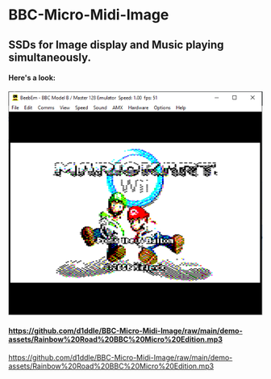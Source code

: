 # BBC-Micro-Midi-Image

## SSDs for Image display and Music playing simultaneously.

#### Here's a look:

![MKWII SCREEN](https://github.com/d1ddle/BBC-Micro-Midi-Image/raw/main/demo-assets/mkwii-demo.png)

#### https://github.com/d1ddle/BBC-Micro-Midi-Image/raw/main/demo-assets/Rainbow%20Road%20BBC%20Micro%20Edition.mp3

https://github.com/d1ddle/BBC-Micro-Midi-Image/raw/main/demo-assets/Rainbow%20Road%20BBC%20Micro%20Edition.mp3

